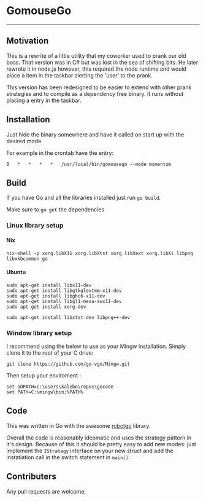 # GomouseGo
---

## Motivation
This is a rewrite of a little utility that my coworker used to prank our old boss. That version was in C# but was lost in the sea of shifting bits. He later rewrote it in node.js however, this required the node runtime and would place a item in the taskbar alerting the 'user' to the prank.

This version has been redesigned to be easier to extend with other prank strategies and to compile as a dependency free binary. It runs without placing a entry in the taskbar.

## Installation
Just hide the binary somewhere and have it called on start up with the desired mode.

For example in the crontab have the entry:

```
0   *   *   *   *   /usr/local/bin/gomousego --mode momentum
```

## Build
If you have Go and all the libraries installed just run `go build`.

Make sure to `go get` the dependencies

### Linux library setup
#### Nix
```
nix-shell -p xorg.libX11 xorg.libXtst xorg.libXext xorg.libXi libpng libxkbcommon go
```

#### Ubuntu 
```
sudo apt-get install libx11-dev
sudo apt-get install libgtkglextmm-x11-dev
sudo apt-get install libghc6-x11-dev
sudo apt-get install libgl1-mesa-swx11-dev
sudo apt-get install xorg-dev

sudo apt-get install libxtst-dev libpng++-dev
``` 

### Window library setup
I recommend using the below to use as your Mingw installation. Simply clone it to the root of your C drive:

`git clone https://github.com/go-vgo/Mingw.git` 

Then setup your enviroment :
```
set GOPATH=c:\users\kalebo\repos\gocode
set PATH=C:\mingw\bin;%PATH%
```

## Code

This was written in Go with the awesome [robotgo](https://github.com/go-vgo/robotgo) library.

Overall the code is reasonably ideomatic and uses the strategy pattern in it's design. Because of this it should be pretty easy to add new modes: just implement the `IStrategy` interface on your new struct and add the instatiation call in the switch statement in `main()`.

## Contributers
Any pull requests are welcome.